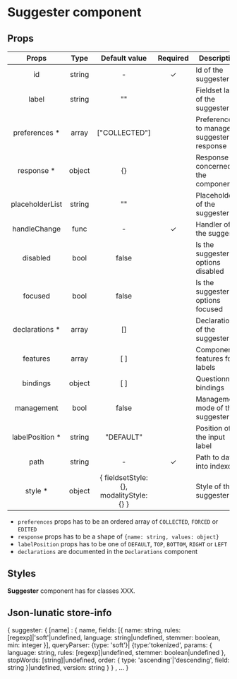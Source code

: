 # Suggester component

## Props

|      Props       |  Type  |              Default value               | Required | Description                              |
| :--------------: | :----: | :--------------------------------------: | :------: | ---------------------------------------- |
|        id        | string |                    -                     |    ✓     | Id of the suggester                      |
|      label       | string |                    ""                    |          | Fieldset label of the suggester          |
|  preferences \*  | array  |              ["COLLECTED"]               |          | Preferences to manage suggester response |
|   response \*    | object |                    {}                    |          | Response concerned by the component      |
| placeholderList  | string |                    ""                    |          | Placeholder of the suggester             |
|   handleChange   |  func  |                    -                     |    ✓     | Handler of the suggester                 |
|     disabled     |  bool  |                  false                   |          | Is the suggester options disabled        |
|     focused      |  bool  |                  false                   |          | Is the suggester options focused         |
| declarations \*  | array  |                    []                    |          | Declarations of the suggester            |
|     features     | array  |                   [ ]                    |          | Component features for labels            |
|     bindings     | object |                   [ ]                    |          | Questionnaire bindings                   |
|    management    |  bool  |                  false                   |          | Management mode of the suggester         |
| labelPosition \* | string |                "DEFAULT"                 |          | Position of the input label              |
|       path       | string |                    -                     |    ✓     | Path to data into indexdb                |
|     style \*     | object | { fieldsetStyle: {}, modalityStyle: {} } |          | Style of the suggester                   |

- `preferences` props has to be an ordered array of `COLLECTED`, `FORCED` or `EDITED`
- `response` props has to be a shape of `{name: string, values: object}`
- `labelPosition` props has to be one of `DEFAULT`, `TOP`, `BOTTOM`, `RIGHT` or `LEFT`
- `declarations` are documented in the `Declarations` component

## Styles

**Suggester** component has for classes XXX.

## Json-lunatic store-info

{
suggester: { [name] : {
name,
fields: [{ name: string, rules: [regexp]|'soft'|undefined, language: string|undefined, stemmer: boolean, min: integer }],
queryParser:
{type: 'soft'}|
{type:'tokenized', params: { language: string, rules: [regexp]|undefined, stemmer: boolean|undefined },
stopWords: [string]|undefined,
order: { type: 'ascending'|'descending', field: string }|undefined,
version: string
}
} , ...
}
